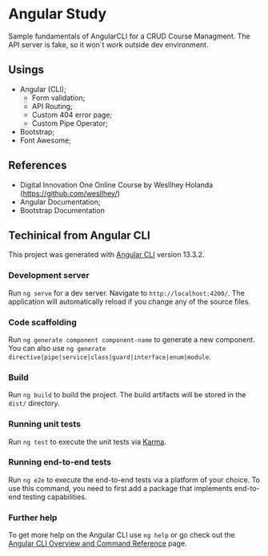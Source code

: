 # Angular Study

Sample fundamentals of AngularCLI for a CRUD Course Managment.
The API server is fake, so it won´t work outside dev environment.

## Usings

- Angular (CLI);
  - Form validation;
  - API Routing;
  - Custom 404 error page;
  - Custom Pipe Operator;
- Bootstrap;
- Font Awesome;

## References

- Digital Innovation One Online Course by Wesllhey Holanda (https://github.com/wesllhey/)
- Angular Documentation;
- Bootstrap Documentation

## Techinical from Angular CLI

This project was generated with [Angular CLI](https://github.com/angular/angular-cli) version 13.3.2.

### Development server

Run `ng serve` for a dev server. Navigate to `http://localhost:4200/`. The application will automatically reload if you change any of the source files.

### Code scaffolding

Run `ng generate component component-name` to generate a new component. You can also use `ng generate directive|pipe|service|class|guard|interface|enum|module`.

### Build

Run `ng build` to build the project. The build artifacts will be stored in the `dist/` directory.

### Running unit tests

Run `ng test` to execute the unit tests via [Karma](https://karma-runner.github.io).

### Running end-to-end tests

Run `ng e2e` to execute the end-to-end tests via a platform of your choice. To use this command, you need to first add a package that implements end-to-end testing capabilities.

### Further help

To get more help on the Angular CLI use `ng help` or go check out the [Angular CLI Overview and Command Reference](https://angular.io/cli) page.
